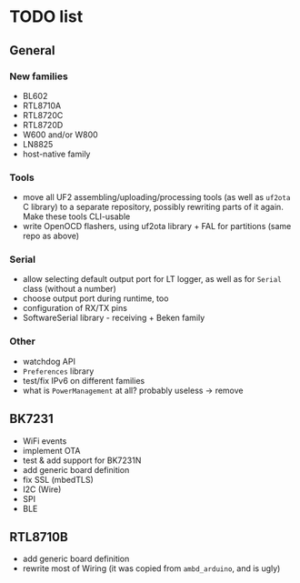# TODO list

## General

### New families

- BL602
- RTL8710A
- RTL8720C
- RTL8720D
- W600 and/or W800
- LN8825
- host-native family

### Tools

- move all UF2 assembling/uploading/processing tools (as well as `uf2ota` C library) to a separate repository, possibly rewriting parts of it again. Make these tools CLI-usable
- write OpenOCD flashers, using uf2ota library + FAL for partitions (same repo as above)

### Serial

- allow selecting default output port for LT logger, as well as for `Serial` class (without a number)
- choose output port during runtime, too
- configuration of RX/TX pins
- SoftwareSerial library - receiving + Beken family

### Other

- watchdog API
- `Preferences` library
- test/fix IPv6 on different families
- what is `PowerManagement` at all? probably useless -> remove

## BK7231

- WiFi events
- implement OTA
- test & add support for BK7231N
- add generic board definition
- fix SSL (mbedTLS)
- I2C (Wire)
- SPI
- BLE

## RTL8710B

- add generic board definition
- rewrite most of Wiring (it was copied from `ambd_arduino`, and is ugly)
